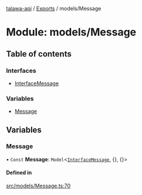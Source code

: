 [talawa-api](../README.md) / [Exports](../modules.md) / models/Message

# Module: models/Message

## Table of contents

### Interfaces

- [InterfaceMessage](../interfaces/models_Message.InterfaceMessage.md)

### Variables

- [Message](models_Message.md#message)

## Variables

### Message

• `Const` **Message**: `Model`\<[`InterfaceMessage`](../interfaces/models_Message.InterfaceMessage.md), \{\}, \{\}\>

#### Defined in

[src/models/Message.ts:70](https://github.com/PalisadoesFoundation/talawa-api/blob/2c2e70a/src/models/Message.ts#L70)
